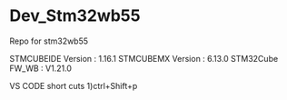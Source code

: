 # Dev_Stm32wb55
Repo for stm32wb55

STMCUBEIDE Version : 1.16.1
STMCUBEMX  Version : 6.13.0
STM32Cube FW_WB    : V1.21.0




VS CODE short cuts
    1)ctrl+Shift+p
